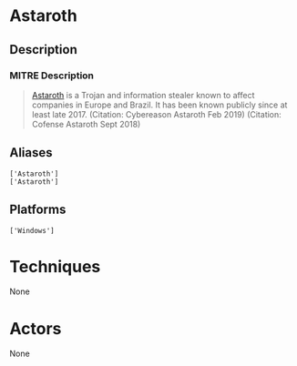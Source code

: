 
# Astaroth

## Description

### MITRE Description

> [Astaroth](https://attack.mitre.org/software/S0373) is a Trojan and information stealer known to affect companies in Europe and Brazil. It has been known publicly since at least late 2017. (Citation: Cybereason Astaroth Feb 2019) (Citation: Cofense Astaroth Sept 2018)

## Aliases

```
['Astaroth']
['Astaroth']
```

## Platforms

```
['Windows']
```

# Techniques

None

# Actors

None
